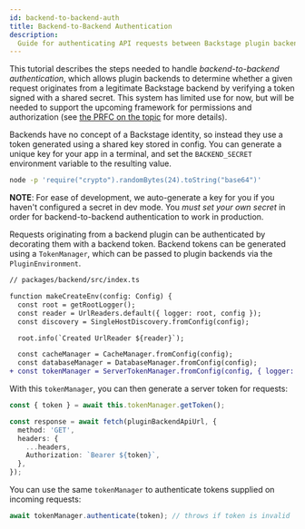 ```yaml
---
id: backend-to-backend-auth
title: Backend-to-Backend Authentication
description:
  Guide for authenticating API requests between Backstage plugin backends
---
```


This tutorial describes the steps needed to handle _backend-to-backend
authentication_, which allows plugin backends to determine whether a given
request originates from a legitimate Backstage backend by verifying a token
signed with a shared secret. This system has limited use for now, but will be
needed to support the upcoming framework for permissions and authorization (see
[the PRFC on the topic](https://github.com/backstage/backstage/pull/7761) for
more details).

Backends have no concept of a Backstage identity, so instead they use a token
generated using a shared key stored in config. You can generate a unique key for
your app in a terminal, and set the `BACKEND_SECRET` environment variable to the
resulting value.

```bash
node -p 'require("crypto").randomBytes(24).toString("base64")'
```

**NOTE**: For ease of development, we auto-generate a key for you if you haven't
configured a secret in dev mode. You _must set your own secret_ in order for
backend-to-backend authentication to work in production.

Requests originating from a backend plugin can be authenticated by decorating
them with a backend token. Backend tokens can be generated using a
`TokenManager`, which can be passed to plugin backends via the
`PluginEnvironment`.

```diff
// packages/backend/src/index.ts

function makeCreateEnv(config: Config) {
  const root = getRootLogger();
  const reader = UrlReaders.default({ logger: root, config });
  const discovery = SingleHostDiscovery.fromConfig(config);

  root.info(`Created UrlReader ${reader}`);

  const cacheManager = CacheManager.fromConfig(config);
  const databaseManager = DatabaseManager.fromConfig(config);
+ const tokenManager = ServerTokenManager.fromConfig(config, { logger: root });
```

With this `tokenManager`, you can then generate a server token for requests:

```typescript
const { token } = await this.tokenManager.getToken();

const response = await fetch(pluginBackendApiUrl, {
  method: 'GET',
  headers: {
    ...headers,
    Authorization: `Bearer ${token}`,
  },
});
```

You can use the same `tokenManager` to authenticate tokens supplied on incoming
requests:

```typescript
await tokenManager.authenticate(token); // throws if token is invalid
```
